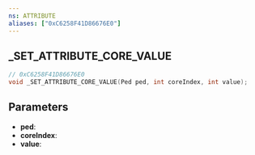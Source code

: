 ```yaml
---
ns: ATTRIBUTE
aliases: ["0xC6258F41D86676E0"]
---
```

## _SET_ATTRIBUTE_CORE_VALUE

```c
// 0xC6258F41D86676E0
void _SET_ATTRIBUTE_CORE_VALUE(Ped ped, int coreIndex, int value);
```

## Parameters
* **ped**:
* **coreIndex**:
* **value**:
